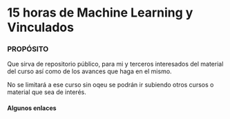 # 15 horas de Machine Learning y Vinculados

### PROPÓSITO

Que sirva de repositorio público, para mi y terceros interesados del material del curso así como de los avances que haga en el mismo.

No se limitará a ese curso sin oqeu se podrán ir subiendo otros cursos o material que sea de interés.

#### Algunos enlaces

